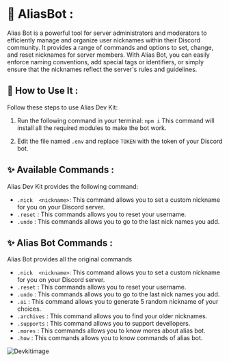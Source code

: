 

# 🤖 AliasBot :

Alias Bot is a powerful tool for server administrators and moderators to efficiently manage and organize user nicknames within their Discord community. It provides a range of commands and options to set, change, and reset nicknames for server members. With Alias Bot, you can easily enforce naming conventions, add special tags or identifiers, or simply ensure that the nicknames reflect the server's rules and guidelines.

## 🧠 How to Use It :

Follow these steps to use Alias Dev Kit:

1. Run the following command in your terminal:
`npm i` This command will install all the required modules to make the bot work.

2. Edit the file named `.env` and replace `TOKEN` with the token of your Discord bot.

## ✨ Available Commands :

Alias Dev Kit provides the following command:
 

-  `.nick  <nickname>`: This command allows you to set a custom nickname for you on your Discord server.  
-  `.reset` : This commands allows you to reset your username.
-  `.undo` : This commands allows you to go to the last nick names you add.

## ✨ Alias Bot Commands :

Alias Bot provides all the original commands

-  `.nick  <nickname>`: This command allows you to set a custom nickname for you on your Discord server.  
-  `.reset` : This commands allows you to reset your username.
-  `.undo` : This commands allows you to go to the last nick names you add.
-  `.ai` : This command allows you to generate 5 random nickname of your choices.
-  `.archives` : This command allows you to find your older nicknames.
-  `.supports` : This command allows you to support devellopers.
-  `.mores` : This commands allows you to know mores about alias bot.
-  `.how` : This commands allows you to know commands of alias bot.



![Devkitimage](https://media.discordapp.net/attachments/1117130242033733642/1121447777025659040/Alias_Dev_Kit_1.png)




